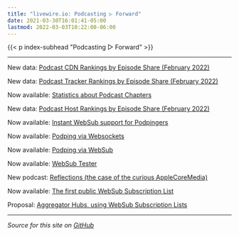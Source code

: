 ```yaml
---
title: "livewire.io: Podcasting ▷ Forward"
date: 2021-03-30T16:01:41-05:00
lastmod: 2022-03-03T10:22:00-06:00
---
```


{{< p index-subhead "Podcasting ▷ Forward" >}}

---

New data: [Podcast CDN Rankings by Episode Share (February 2022)](/podcast-cdns-by-episode-share)

New data: [Podcast Tracker Rankings by Episode Share (February 2022)](/podcast-trackers-by-episode-share)

Now available: [Statistics about Podcast Chapters](/podcast-chapters-stats)

New data: [Podcast Host Rankings by Episode Share (February 2022)](/podcast-hosts-by-episode-share)

Now available: [Instant WebSub support for Podpingers](/instant-websub-for-podpingers)

Now available: [Podping via Websockets](/podping-via-websockets)

Now available: [Podping via WebSub](/podping-via-websub)

Now available: [WebSub Tester](/websub-tester)

New podcast: [Reflections (the case of the curious AppleCoreMedia)](/new-podcast-reflections)

Now available: [The first public WebSub Subscription List](/first-public-subscription-list)

Proposal: [Aggregator Hubs, using WebSub Subscription Lists](/aggregator-hubs)

---

*Source for this site on [GitHub](https://github.com/skymethod/livewire-web)*
